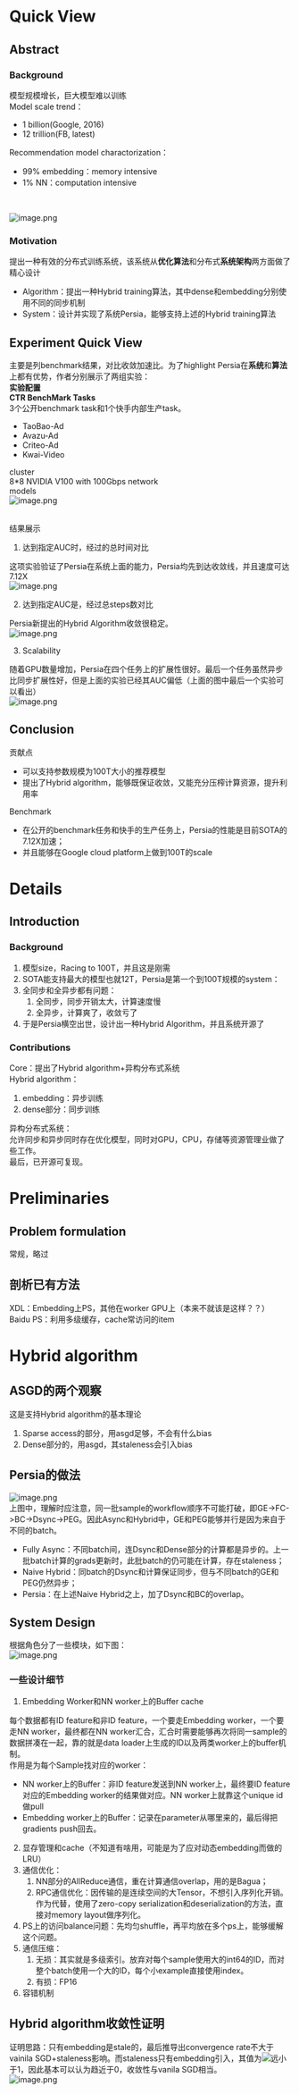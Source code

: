 <a name="nrjF4"></a>
# Quick View
<a name="Sz2nW"></a>
## Abstract
<a name="TRqO2"></a>
### Background
模型规模增长，巨大模型难以训练<br />Model scale trend：

- 1 billion(Google, 2016)
- 12 trillion(FB, latest)

Recommendation model charactorization：

- 99% embedding：memory intensive
- 1% NN：computation intensive

​

![image.png](https://cdn.nlark.com/yuque/0/2021/png/25595470/1639210613133-0e8845f4-d7e1-4476-90d0-a92dba2fc9f6.png#clientId=u7329049a-eb72-4&from=paste&height=412&id=udf439653&margin=%5Bobject%20Object%5D&name=image.png&originHeight=412&originWidth=473&originalType=binary&ratio=1&size=51473&status=done&style=none&taskId=u2e7ce324-6b30-428f-a3df-16957d0d9a1&width=473)
<a name="Myge7"></a>
### Motivation
提出一种有效的分布式训练系统，该系统从**优化算法**和分布式**系统架构**两方面做了精心设计

- Algorithm：提出一种Hybrid training算法，其中dense和embedding分别使用不同的同步机制
- System：设计并实现了系统Persia，能够支持上述的Hybrid training算法
<a name="JYXCf"></a>
## Experiment Quick View
主要是列benchmark结果，对比收敛加速比。为了highlight Persia在**系统**和**算法**上都有优势，作者分别展示了两组实验：<br />**实验配置**<br />**CTR BenchMark Tasks**<br />3个公开benchmark task和1个快手内部生产task。

- TaoBao-Ad
- Avazu-Ad
- Criteo-Ad
- Kwai-Video

cluster<br />8*8 NVIDIA V100 with 100Gbps network<br />models<br />![image.png](https://cdn.nlark.com/yuque/0/2021/png/25595470/1639212135344-5210b8e3-90e7-45e0-81b2-cce664bafaa5.png#clientId=u7329049a-eb72-4&from=paste&height=253&id=uf94a13f1&margin=%5Bobject%20Object%5D&name=image.png&originHeight=253&originWidth=451&originalType=binary&ratio=1&size=60920&status=done&style=none&taskId=ua2b8528f-3e3b-451c-8dc8-f1c51412492&width=451)<br />​

结果展示

1. 达到指定AUC时，经过的总时间对比

这项实验验证了Persia在系统上面的能力，Persia均先到达收敛线，并且速度可达7.12X<br />![image.png](https://cdn.nlark.com/yuque/0/2021/png/25595470/1639212156294-5de7c318-ca7f-4dec-8fd2-bf9c60081c20.png#clientId=u7329049a-eb72-4&from=paste&height=232&id=uc7202afb&margin=%5Bobject%20Object%5D&name=image.png&originHeight=232&originWidth=997&originalType=binary&ratio=1&size=110986&status=done&style=none&taskId=ue5ba1db9-36ab-4a1a-8ef7-f8163465d68&width=997)

2. 达到指定AUC是，经过总steps数对比

Persia新提出的Hybrid Algorithm收敛很稳定。<br />![image.png](https://cdn.nlark.com/yuque/0/2021/png/25595470/1639212169599-8a65947a-79f2-4764-a919-e46a91e13d2c.png#clientId=u7329049a-eb72-4&from=paste&height=173&id=u4fc17a5f&margin=%5Bobject%20Object%5D&name=image.png&originHeight=173&originWidth=952&originalType=binary&ratio=1&size=94486&status=done&style=none&taskId=ud4f14542-dafd-48cb-aa37-181d88d067a&width=952)

3. Scalability

随着GPU数量增加，Persia在四个任务上的扩展性很好。最后一个任务虽然异步比同步扩展性好，但是上面的实验已经其AUC偏低（上面的图中最后一个实验可以看出）<br />![image.png](https://cdn.nlark.com/yuque/0/2021/png/25595470/1639212728335-b8327489-3a0e-43f4-9aba-de8ed3e75648.png#clientId=u7329049a-eb72-4&from=paste&height=240&id=ub8071899&margin=%5Bobject%20Object%5D&name=image.png&originHeight=240&originWidth=963&originalType=binary&ratio=1&size=107861&status=done&style=none&taskId=u1cd7ab28-51ce-4810-88f0-0f561666eeb&width=963)
<a name="m4A1V"></a>
## Conclusion
贡献点

- 可以支持参数规模为100T大小的推荐模型
- 提出了Hybrid algorithm，能够既保证收敛，又能充分压榨计算资源，提升利用率

Benchmark

- 在公开的benchmark任务和快手的生产任务上，Persia的性能是目前SOTA的7.12X加速；
- 并且能够在Google cloud platform上做到100T的scale
<a name="Cnkfr"></a>
# Details
<a name="Ww5ij"></a>
## Introduction
<a name="rNJgS"></a>
### Background

1. 模型size，Racing to 100T，并且这是刚需
1. SOTA能支持最大的模型也就12T，Persia是第一个到100T规模的system：
1. 全同步和全异步都有问题：
   1. 全同步，同步开销太大，计算速度慢
   1. 全异步，计算爽了，收敛亏了
4. 于是Persia横空出世，设计出一种Hybrid Algorithm，并且系统开源了
<a name="tqdxb"></a>
### Contributions
Core：提出了Hybrid algorithm+异构分布式系统<br />Hybrid algorithm：

1. embedding：异步训练
1. dense部分：同步训练

异构分布式系统：<br />允许同步和异步同时存在优化模型，同时对GPU，CPU，存储等资源管理业做了些工作。<br />最后，已开源可复现。
<a name="Qi8H4"></a>
# Preliminaries
<a name="W5L7H"></a>
## Problem formulation
常规，略过
<a name="e56vt"></a>
## 剖析已有方法
XDL：Embedding上PS，其他在worker GPU上（本来不就该是这样？？）<br />Baidu PS：利用多级缓存，cache常访问的item
<a name="lhh15"></a>
# Hybrid algorithm
<a name="o94wP"></a>
## ASGD的两个观察
这是支持Hybrid algorithm的基本理论

1. Sparse access的部分，用asgd足够，不会有什么bias
1. Dense部分的，用asgd，其staleness会引入bias
<a name="XIwXf"></a>
## Persia的做法
![image.png](https://cdn.nlark.com/yuque/0/2021/png/25595470/1639216476858-992c7923-964b-45a1-848c-c3653079a0ee.png#clientId=u7329049a-eb72-4&from=paste&height=407&id=ua11b4201&margin=%5Bobject%20Object%5D&name=image.png&originHeight=407&originWidth=1007&originalType=binary&ratio=1&size=108552&status=done&style=none&taskId=u99bd51d7-d628-4431-810e-a30dc087bfc&width=1007)<br />上图中，理解时应注意，同一批sample的workflow顺序不可能打破，即GE->FC->BC->Dsync->PEG。因此Async和Hybrid中，GE和PEG能够并行是因为来自于不同的batch。

- Fully Async：不同batch间，连Dsync和Dense部分的计算都是异步的。上一批batch计算的grads更新时，此批batch的仍可能在计算，存在staleness；
- Naive Hybrid：同batch的Dsync和计算保证同步，但与不同batch的GE和PEG仍然异步；
- Persia：在上述Naive Hybrid之上，加了Dsync和BC的overlap。
<a name="l9hzd"></a>
## System Design
根据角色分了一些模块，如下图：<br />​![image.png](https://cdn.nlark.com/yuque/0/2021/png/25595470/1639217370628-b83528f1-67e5-4227-a83f-7e7c0d8d312f.png#clientId=u7329049a-eb72-4&from=paste&height=421&id=u6c24afb8&margin=%5Bobject%20Object%5D&name=image.png&originHeight=421&originWidth=488&originalType=binary&ratio=1&size=65269&status=done&style=none&taskId=u299588d7-e589-41f1-bcd4-7159e6e5357&width=488)
<a name="WWtIl"></a>
### 一些设计细节

1. Embedding Worker和NN worker上的Buffer cache

每个数据都有ID feature和非ID feature，一个要走Embedding worker，一个要走NN worker，最终都在NN worker汇合，汇合时需要能够再次将同一sample的数据拼凑在一起，靠的就是data loader上生成的ID以及两类worker上的buffer机制。<br />作用是为每个Sample找对应的worker：

- NN worker上的Buffer：非ID feature发送到NN worker上，最终要ID feature对应的Embedding worker的结果做对应。NN worker上就靠这个unique id做pull
- Embedding worker上的Buffer：记录在parameter从哪里来的，最后得把gradients push回去。
2. 显存管理和cache（不知道有啥用，可能是为了应对动态embedding而做的LRU）
2. 通信优化：
   1. NN部分的AllReduce通信，重在计算通信overlap，用的是Bagua；
   1. RPC通信优化：因传输的是连续空间的大Tensor，不想引入序列化开销。作为代替，使用了zero-copy serialization和deserialization的方法，直接对memory layout做序列化。
4. PS上的访问balance问题：先均匀shuffle，再平均放在多个ps上，能够缓解这个问题。
4. 通信压缩：
   1. 无损：其实就是多级索引。放弃对每个sample使用大的int64的ID，而对整个batch使用一个大的ID，每个小example直接使用index。
   1. 有损：FP16
6. 容错机制
<a name="AjjtR"></a>
## Hybrid algorithm收敛性证明
证明思路：只有embedding是stale的，最后推导出convergence rate不大于vainila SGD+staleness影响。而staleness只有embedding引入，其值为![](https://cdn.nlark.com/yuque/__latex/d34e305553178efca412cf7c0e2c737f.svg#card=math&code=%5Calpha%3D%5Cfrac%7B1%7D%7BN_%7Bemb%7D%7D&id=u5I79)远小于1，因此基本可以认为趋近于0，收敛性与vanila SGD相当。<br />![image.png](https://cdn.nlark.com/yuque/0/2021/png/25595470/1639220388931-b2d7ca3b-d75d-4a77-ae6c-c90f4a60eebb.png#clientId=u7329049a-eb72-4&from=paste&height=100&id=u57fe678f&margin=%5Bobject%20Object%5D&name=image.png&originHeight=100&originWidth=457&originalType=binary&ratio=1&size=7918&status=done&style=none&taskId=ubb4579c8-0590-48c4-abda-4aa367ef076&width=457)<br />​

​

​<br />
